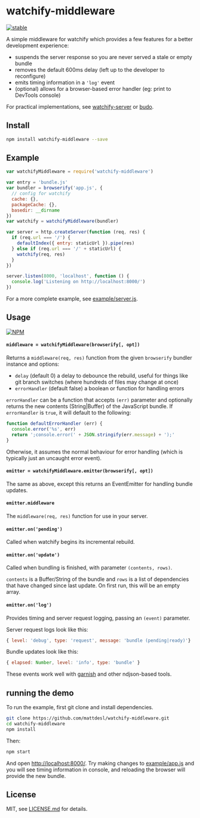 # watchify-middleware

[![stable](http://badges.github.io/stability-badges/dist/stable.svg)](http://github.com/badges/stability-badges)

A simple middleware for watchify which provides a few features for a better development experience:

- suspends the server response so you are never served a stale or empty bundle
- removes the default 600ms delay (left up to the developer to reconfigure)
- emits timing information in a `'log'` event
- (optional) allows for a browser-based error handler (eg: print to DevTools console)

For practical implementations, see [watchify-server](https://www.npmjs.com/package/watchify-server) or [budo](https://www.npmjs.com/package/budo).

## Install

```sh
npm install watchify-middleware --save
```

## Example

```js
var watchifyMiddleware = require('watchify-middleware')

var entry = 'bundle.js'
var bundler = browserify('app.js', {
  // config for watchify
  cache: {}, 
  packageCache: {},
  basedir: __dirname 
})
var watchify = watchifyMiddleware(bundler)

var server = http.createServer(function (req, res) {
  if (req.url === '/') {
    defaultIndex({ entry: staticUrl }).pipe(res)
  } else if (req.url === '/' + staticUrl) {
    watchify(req, res)
  }
})

server.listen(8000, 'localhost', function () {
  console.log('Listening on http://localhost:8000/')
})
```

For a more complete example, see [example/server.js](example/server.js).

## Usage

[![NPM](https://nodei.co/npm/watchify-middleware.png)](https://www.npmjs.com/package/watchify-middleware)

#### `middleware = watchifyMiddleware(browserify[, opt])`

Returns a `middleware(req, res)` function from the given `browserify` bundler instance and options:

- `delay` (default 0) a delay to debounce the rebuild, useful for things like git branch switches (where hundreds of files may change at once)
- `errorHandler` (default false) a boolean or function for handling errors

`errorHandler` can be a function that accepts `(err)` parameter and optionally returns the new contents (String|Buffer) of the JavaScript bundle. If `errorHandler` is `true`, it will default to the following:

```js
function defaultErrorHandler (err) {
  console.error('%s', err)
  return ';console.error(' + JSON.stringify(err.message) + ');'
}
```

Otherwise, it assumes the normal behaviour for error handling (which is typically just an uncaught error event).

#### `emitter = watchifyMiddleware.emitter(browserify[, opt])`

The same as above, except this returns an EventEmitter for handling bundle updates.

#### `emitter.middleware`

The `middleware(req, res)` function for use in your server.

#### `emitter.on('pending')`

Called when watchify begins its incremental rebuild.

#### `emitter.on('update')`

Called when bundling is finished, with parameter `(contents, rows)`. 

`contents` is a Buffer/String of the bundle and `rows` is a list of dependencies that have changed since last update. On first run, this will be an empty array.

#### `emitter.on('log')`

Provides timing and server request logging, passing an `(event)` parameter.

Server request logs look like this:

```js
{ level: 'debug', type: 'request', message: 'bundle (pending|ready)'}
```

Bundle updates look like this:

```js
{ elapsed: Number, level: 'info', type: 'bundle' }
```

These events work well with [garnish](https://github.com/mattdesl/garnish) and other ndjson-based tools.

## running the demo

To run the example, first git clone and install dependencies.

```sh
git clone https://github.com/mattdesl/watchify-middleware.git
cd watchify-middleware
npm install
```

Then:

```sh
npm start
```

And open [http://localhost:8000/](http://localhost:8000/). Try making changes to [example/app.js](example/app.js) and you will see timing information in console, and reloading the browser will provide the new bundle.

## License

MIT, see [LICENSE.md](http://github.com/mattdesl/watchify-middleware/blob/master/LICENSE.md) for details.
